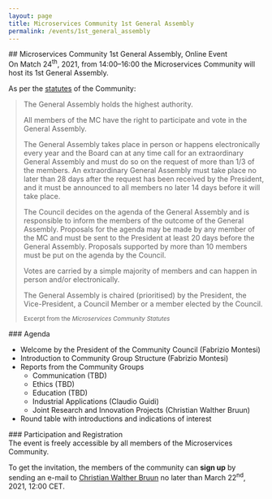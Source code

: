 ```yaml
---
layout: page
title: Microservices Community 1st General Assembly
permalink: /events/1st_general_assembly
---
```


<div class="container">
<div class="row">
<div class="col-xs-12" markdown="1">

<div class="section-title" markdown="1">
## Microservices Community 1st General Assembly, Online Event
</div>
On Match 24<sup>th</sup>, 2021, from 14:00&ndash;16:00 the Microservices
Community will host its 1st General Assembly.

As per the [statutes](/statutes) of the Community:

<blockquote class="blockquote" markdown="1" style="margin-left:1em;">
  The General Assembly holds the highest authority.

  All members of the MC have the right to participate and vote in the General Assembly.

  The General Assembly takes place in person or happens electronically every year and the Board can at any time call for an extraordinary General Assembly and must do so on the request of more than 1/3 of the members. An extraordinary General Assembly must take place no later than 28 days after the request has been received by the President, and it must be announced to all members no later 14 days before it will take place.

  The Council decides on the agenda of the General Assembly and is responsible to inform the members of the outcome of the General Assembly. Proposals for the agenda may be made by any member of the MC and must be sent to the President at least 20 days before the General Assembly. Proposals supported by more than 10 members must be put on the agenda by the Council.

  Votes are carried by a simple majority of members and can happen in person and/or electronically.

  The General Assembly is chaired (prioritised) by the President, the Vice-President, a Council Member or a member elected by the Council.

  <small class="text-muted text-right" style="margin-top:2em;" >Excerpt from the <cite title="Source Title">Microservices Community Statutes</cite></small>
</blockquote>

<div class="section-title" markdown="1">
### Agenda
</div>

- Welcome by the President of the Community Council (Fabrizio Montesi)
- Introduction to Community Group Structure (Fabrizio Montesi)
- Reports from the Community Groups
  - Communication (TBD)
  - Ethics (TBD)
  - Education (TBD)
  - Industrial Applications (Claudio Guidi)
  - Joint Research and Innovation Projects (Christian Walther Bruun)
- Round table with introductions and indications of interest

<div class="section-title" markdown="1">
### Participation and Registration
</div>
The event is freely accessible by all members of the Microservices Community.

To get the invitation, the members of the community can **sign up** by sending an e-mail to [Christian Walther Bruun](mailto:cwb@groenbruun.eu) no later than March 22<sup>nd</sup>, 2021, 12:00 CET.

</div>
</div>
</div>